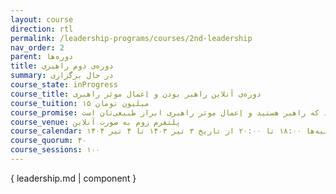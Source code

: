 ```yaml
---
layout: course
direction: rtl
permalink: /leadership-programs/courses/2nd-leadership
nav_order: 2
parent: دوره‌ها
title: دوره‌ی دوم راهبری
summary: در حال برگزاری
course_state: inProgress
course_title: دوره‌ی آنلاین راهبر بودن و اِعمال موثر راهبری
course_tuition: ۱۵ میلیون تومان
course_promise: شما در حالی دوره را ترک می‌کنید که راهبر هستید و اِعمال موثر راهبری ابراز طبیعی‌تان است
course_venue: پلتفرم زوم به صورت آنلاین
course_calendar: یکشنبه‌ها ۱۷:۰۰ تا ۱۹:۰۰ و چهار‌شنبه‌ها ۱۸:۰۰ تا ۲۰:۰۰ از تاریخ ۳ تیر ۱۴۰۳ تا ۴ تیر ۱۴۰۴
course_quorum: ۴۰
course_sessions: ۱۰۰
---
```


{ leadership.md | component }
